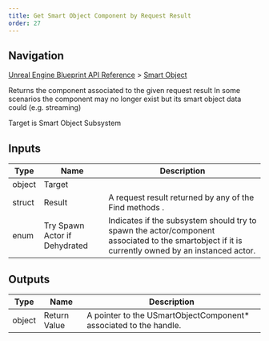 ```yaml
---
title: Get Smart Object Component by Request Result
order: 27
---
```

## Navigation

[Unreal Engine Blueprint API Reference](https://dev.epicgames.com/documentation/en-us/unreal-engine/BlueprintAPI) > [Smart Object](https://dev.epicgames.com/documentation/en-us/unreal-engine/BlueprintAPI/SmartObject)

Returns the component associated to the given request result
In some scenarios the component may no longer exist
but its smart object data could (e.g. streaming)

Target is Smart Object Subsystem

## Inputs

| Type | Name | Description |
| --- | --- | --- |
| object | Target |  |
| struct | Result | A request result returned by any of the Find methods . |
| enum | Try Spawn Actor if Dehydrated | Indicates if the subsystem should try to spawn the actor/component associated to the smartobject if it is currently owned by an instanced actor. |

## Outputs

| Type | Name | Description |
| --- | --- | --- |
| object | Return Value | A pointer to the USmartObjectComponent\* associated to the handle. |
